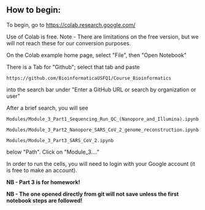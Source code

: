 ## How to begin:


To begin, go to https://colab.research.google.com/ 

Use of Colab is free. Note - There are limitations on the free version, but we will not reach these for our conversion purposes. 

On the Colab example home page, select "File", then "Open Notebook"

There is a Tab for "Github"; select that tab and paste 
```
https://github.com/BioinformaticaUSFQ1/Course_Bioinformatics
```
into the search bar under "Enter a GitHub URL or search by organization or user" 

After a brief search, you will see
```
Modules/Module_3_Part1_Sequencing_Run_QC_(Nanopore_and_Illumina).ipynb
```
```
Modules/Module_3_Part2_Nanopore_SARS_CoV_2_genome_reconstruction.ipynb
```
```
Modules/Module_3_Part3_SARS_CoV_2.ipynb
```
below "Path". Click on "Module_3...."

In order to run the cells, you will need to login with your Google account (it is free to make an account).

**NB - Part 3 is for homework!**

**NB - The one opened directly from git will not save unless the first notebook steps are followed!**


